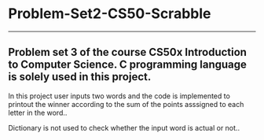 # Problem-Set2-CS50-Scrabble
----------------------------------------------------------------------------------------
Problem set 3 of the course CS50x Introduction to Computer Science.
C programming language is solely used in this project.
----------------------------------------------------------------------------------------
In this project user inputs two words and the code is implemented to printout the winner 
according to the sum of the points asssigned to each letter in the word..

Dictionary is not used to check whether the input word is actual or not..
